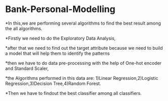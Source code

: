 # Bank-Personal-Modelling
*In this,we are performing several algorithms to find the best result among the all algorithms.

*Firstly we need to do the Exploratory Data Analysis,

*after that we need to find out the target attribute because we need to build a model that will help them to identify the patterns

*then we have to do data pre-processing with the help of One-hot encoder and Standard Scaler,

*the Algorithms performed in this data are: 1)Linear Regression,2)Logistic Regression,3)Decision Tree,4)Random Forest.

*Then we have to findout the best classifier among all classifiers.
